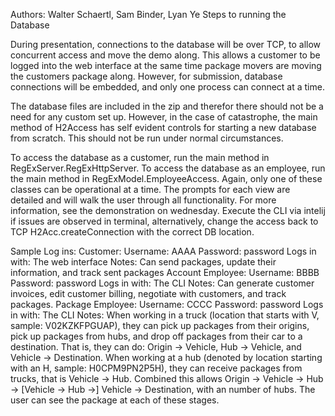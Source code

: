 Authors: Walter Schaertl, Sam Binder, Lyan Ye
Steps to running the Database

During presentation, connections to the database will be over TCP, to allow
concurrent access and move the demo along. This allows a customer to be logged
into the web interface at the same time package movers are moving the customers
package along. However, for submission, database connections will be embedded,
and only one process can connect at a time.

The database files are included in the zip and therefor there should not be a need
for any custom set up. However, in the case of catastrophe, the main method of
H2Access has self evident controls for starting a new database from scratch. This
should not be run under normal circumstances.

To access the database as a customer, run the main method in RegExServer.RegExHttpServer.
To access the database as an employee, run the main method in RegExModel.EmployeeAccess.
Again, only one of these classes can be operational at a time. The prompts for each view
are detailed and will walk the user through all functionality. For more information, see
the demonstration on wednesday. Execute the CLI via intelij if issues are observed in
terminal, alternatively, change the access back to TCP H2Acc.createConnection with the
correct DB location.

Sample Log ins:
    Customer:
        Username: AAAA
        Password: password
        Logs in with: The web interface
        Notes: Can send packages, update their information, and track sent packages
    Account Employee:
        Username: BBBB
        Password: password
        Logs in with: The CLI
        Notes: Can generate customer invoices, edit customer billing, negotiate with
            customers, and track packages.
    Package Employee:
        Username: CCCC
        Password: password
        Logs in with: The CLI
        Notes: When working in a truck (location that starts with V, sample: V02KZKFPGUAP),
            they can pick up packages from their origins, pick up packages from hubs, and
            drop off packages from their car to a destination. That is, they can do:
            Origin -> Vehicle, Hub -> Vehicle, and Vehicle -> Destination. When working at
            a hub (denoted by location starting with an H, sample: H0CPM9PN2P5H), they can
            receive packages from trucks, that is Vehicle -> Hub. Combined this allows
            Origin -> Vehicle -> Hub -> [Vehicle -> Hub ->] Vehicle -> Destination, with
            an number of hubs. The user can see the package at each of these stages.